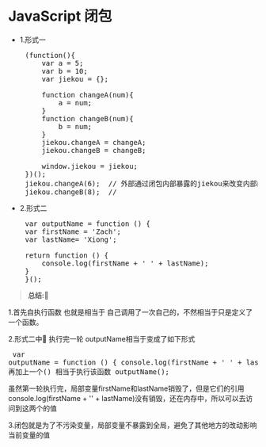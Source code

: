 # JavaScript 闭包
- 1.形式一
<pre>
    (function(){
        var a = 5;
        var b = 10;
        var jiekou = {};

        function changeA(num){
            a = num;
        }
        function changeB(num){
            b = num;
        }
        jiekou.changeA = changeA;
        jiekou.changeB = changeB;

        window.jiekou = jiekou;
    })();
    jiekou.changeA(6);  // 外部通过闭包内部暴露的jiekou来改变内部的值a
    jiekou.changeB(8);  //
</pre>
- 2.形式二
<pre>
    var outputName = function () {
    var firstName = 'Zach';
    var lastName= 'Xiong';
    
    return function () {
        console.log(firstName + ' ' + lastName);
    }
    }();
</pre>

> **总结:**

1.首先自执行函数 也就是相当于 自己调用了一次自己的，不然相当于只是定义了一个函数。

2.形式二中 执行完一轮 outputName相当于变成了如下形式 <pre>
    var outputName = function () {
        console.log(firstName + ' ' + lastName);
    };
    再加上一个() 相当于执行该函数
    outputName();
</pre>
虽然第一轮执行完，局部变量firstName和lastName销毁了，但是它们的引用console.log(firstName + '' + lastName)没有销毁，还在内存中，所以可以去访问到这两个的值

3.闭包就是为了不污染变量，局部变量不暴露到全局，避免了其他地方的改动影响当前变量的值